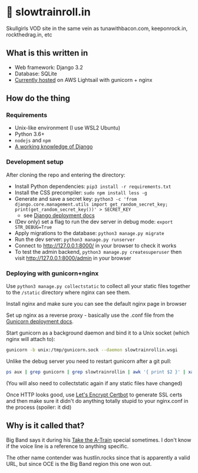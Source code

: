 # 🎷 slowtrainroll.in

Skullgirls VOD site in the same vein as tunawithbacon.com, keeponrock.in, 
rockthedrag.in, etc

## What is this written in

* Web framework: Django 3.2
* Database: SQLite 
* [Currently hosted](https://slowtrainroll.in/) on AWS Lightsail with 
  gunicorn + nginx

## How do the thing

### Requirements

- Unix-like environment (I use WSL2 Ubuntu)
- Python 3.6+
- `nodejs` and `npm`
- [A working knowledge of Django](https://docs.djangoproject.com/en/3.2/intro/tutorial01/)

### Development setup

After cloning the repo and entering the directory:

- Install Python dependencies: `pip3 install -r requirements.txt`
- Install the CSS precompiler: `sudo npm install less -g`
- Generate and save a secret key: `python3 -c 'from django.core.management.utils import get_random_secret_key; print(get_random_secret_key())' > SECRET_KEY` 
  - see [Django deployment docs](https://docs.djangoproject.com/en/3.2/howto/deployment/checklist/#secret-key)
- (Dev only) set a flag to run the dev server in debug mode: `export STR_DEBUG=True`  
- Apply migrations to the database: `python3 manage.py migrate`
- Run the dev server: `python3 manage.py runserver`
- Connect to http://127.0.0.1:8000/ in your browser to check it works
- To test the admin backend, `python3 manage.py createsuperuser` then
  visit http://127.0.0.1:8000/admin in your browser

### Deploying with gunicorn+nginx

Use `python3 manage.py collectstatic` to collect all your static files together
to the `/static` directory where nginx can see them.

Install nginx and make sure you can see the default nginx page in browser

Set up nginx as a reverse proxy - basically use the .conf file from the
[Gunicorn deployment docs](https://docs.gunicorn.org/en/stable/deploy.html).

Start gunicorn as a background daemon and bind it to a Unix socket
(which nginx will attach to):

```bash
gunicorn -b unix:/tmp/gunicorn.sock --daemon slowtrainrollin.wsgi
```

Unlike the debug server you need to restart gunicorn after a git pull: 

```bash
ps aux | grep gunicorn | grep slowtrainrollin | awk '{ print $2 }' | xargs kill -HUP
```

(You will also need to collectstatic again if any static files have changed)

Once HTTP looks good, use [Let's Encrypt Certbot](https://certbot.eff.org/) to 
generate SSL certs and then make sure it didn't do anything totally stupid to 
your nginx.conf in the process (spoiler: it did)

## Why is it called that?

Big Band says it during his 
[Take the A-Train](https://www.youtube.com/watch?v=cb2w2m1JmCY) special 
sometimes. I don't know if the voice line is a reference to anything specific.

The other name contender was hustlin.rocks since that is apparently a valid URL,
but since OCE is the Big Band region this one won out.
